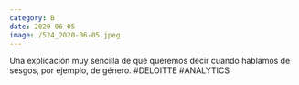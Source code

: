 ```yaml
--- 
category: B 
date: 2020-06-05 
image: /524_2020-06-05.jpeg 
--- 
```


Una explicación muy sencilla de qué queremos decir cuando hablamos de sesgos, por ejemplo, de género. #DELOITTE #ANALYTICS